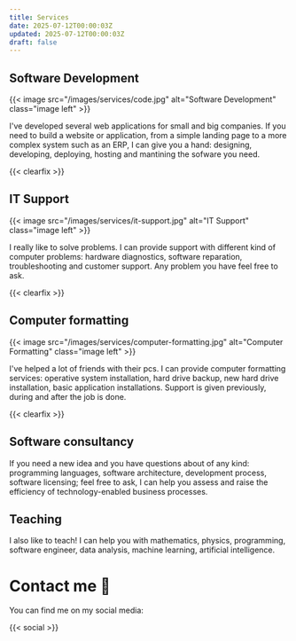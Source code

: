 ```yaml
---
title: Services
date: 2025-07-12T00:00:03Z
updated: 2025-07-12T00:00:03Z
draft: false
---
```


## Software Development

{{< image src="/images/services/code.jpg" alt="Software Development" class="image left" >}}

I've developed several web applications for small and big companies. If you need to build a website or application, from a simple landing page to a more complex system such as an ERP, I can give you a hand: designing, developing, deploying, hosting and mantining the sofware you need.

{{< clearfix >}}

## IT Support

{{< image src="/images/services/it-support.jpg" alt="IT Support" class="image left" >}}

I really like to solve problems. I can provide support with different kind of computer problems: hardware diagnostics, software reparation, troubleshooting and customer support. Any problem you have feel free to ask.

{{< clearfix >}}

## Computer formatting

{{< image src="/images/services/computer-formatting.jpg" alt="Computer Formatting" class="image left" >}}

I've helped a lot of friends with their pcs. I can provide computer formatting services: operative system installation, hard drive backup, new hard drive installation, basic application installations. Support is given previously, during and after the job is done.

{{< clearfix >}}

## Software consultancy

If you need a new idea and you have questions about of any kind: programming languages, software architecture, development process, software licensing; feel free to ask, I can help you assess and raise the efficiency of technology-enabled business processes.

## Teaching

I also like to teach! I can help you with mathematics, physics, programming, software engineer, data analysis, machine learning, artificial intelligence.

# Contact me 📧

You can find me on my social media:

{{< social >}}

